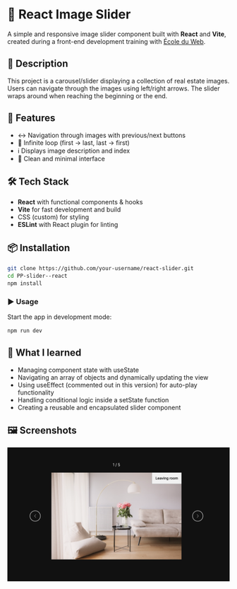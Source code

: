 # 🔄 React Image Slider

A simple and responsive image slider component built with **React** and **Vite**, created during a front-end development training with [École du Web](https://www.ecole-du-web.net/).

## 📖 Description

This project is a carousel/slider displaying a collection of real estate images. Users can navigate through the images using left/right arrows. The slider wraps around when reaching the beginning or the end.

## 🚀 Features

- ↔️ Navigation through images with previous/next buttons
- 🔁 Infinite loop (first → last, last → first)
- ℹ️ Displays image description and index
- 🧼 Clean and minimal interface

## 🛠️ Tech Stack

- **React** with functional components & hooks
- **Vite** for fast development and build
- CSS (custom) for styling
- **ESLint** with React plugin for linting

## 📦 Installation

```bash
git clone https://github.com/your-username/react-slider.git
cd PP-slider--react
npm install
```

### ▶️ Usage

Start the app in development mode:

```bash
npm run dev
```

## 🧠 What I learned

- Managing component state with useState
- Navigating an array of objects and dynamically updating the view
- Using useEffect (commented out in this version) for auto-play functionality
- Handling conditional logic inside a setState function
- Creating a reusable and encapsulated slider component

## 🖼️ Screenshots

![App Screenshot](./docs/Slider.png)
